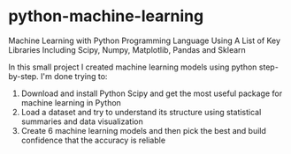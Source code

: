 # python-machine-learning
Machine Learning with Python Programming Language Using A List of Key Libraries Including Scipy, Numpy, Matplotlib, Pandas and Sklearn

In this small project I created machine learning models using python step-by-step. I'm done trying to:

1. Download and install Python Scipy and get the most useful package for machine learning in Python
2. Load a dataset and try to understand its structure using statistical summaries and data visualization
3. Create 6 machine learning models and then pick the best and build confidence that the accuracy is reliable
